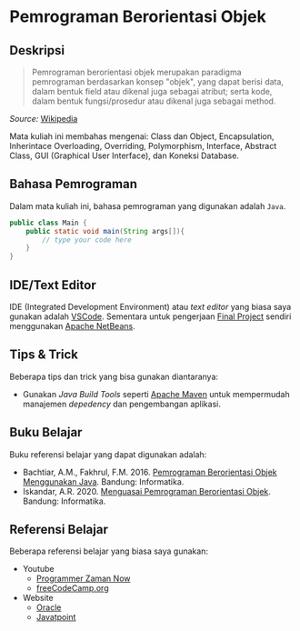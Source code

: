 # Pemrograman Berorientasi Objek

## Deskripsi

> Pemrograman berorientasi objek merupakan paradigma pemrograman berdasarkan konsep "objek", yang dapat berisi data, dalam bentuk field atau dikenal juga sebagai atribut; serta kode, dalam bentuk fungsi/prosedur atau dikenal juga sebagai method.

*Source:* [Wikipedia](https://id.wikipedia.org/wiki/Pemrograman_berorientasi_objek)

Mata kuliah ini membahas mengenai: Class dan Object, Encapsulation, Inherintace Overloading, Overriding, Polymorphism, Interface, Abstract Class, GUI (Graphical User Interface), dan Koneksi Database.


## Bahasa Pemrograman
Dalam mata kuliah ini, bahasa pemrograman yang digunakan adalah `Java`.
```java
public class Main {
    public static void main(String args[]){
        // type your code here
    }
}
```

## IDE/Text Editor
IDE (Integrated Development Environment) atau *text editor* yang biasa saya gunakan adalah [VSCode](https://code.visualstudio.com/). Sementara untuk pengerjaan [Final Project](/FINAL%20PROJECT/) sendiri menggunakan [Apache NetBeans](https://netbeans.apache.org/).

## Tips & Trick
Beberapa tips dan trick yang bisa gunakan diantaranya:
* Gunakan *Java Build Tools* seperti [Apache Maven](https://maven.apache.org/) untuk mempermudah manajemen *depedency* dan pengembangan aplikasi.

## Buku Belajar
Buku referensi belajar yang dapat digunakan adalah:
* Bachtiar, A.M., Fakhrul, F.M. 2016. [Pemrograman Berorientasi Objek Menggunakan Java](https://biobses.com/product/pemrograman-brorientasi-objek-menggunakan-java/). Bandung: Informatika.
* Iskandar, A.R. 2020. [Menguasai Pemrograman Berorientasi Objek](https://biobses.com/product/menguasai-pemrograman-berorientasi-objek/). Bandung: Informatika.

## Referensi Belajar
Beberapa referensi belajar yang biasa saya gunakan: 
* Youtube
    * [Programmer Zaman Now](https://www.youtube.com/@ProgrammerZamanNow)
    * [freeCodeCamp.org](https://www.youtube.com/@freecodecamp)
* Website
    * [Oracle](https://docs.oracle.com/)
    * [Javatpoint](https://www.javatpoint.com/java-tutorial)